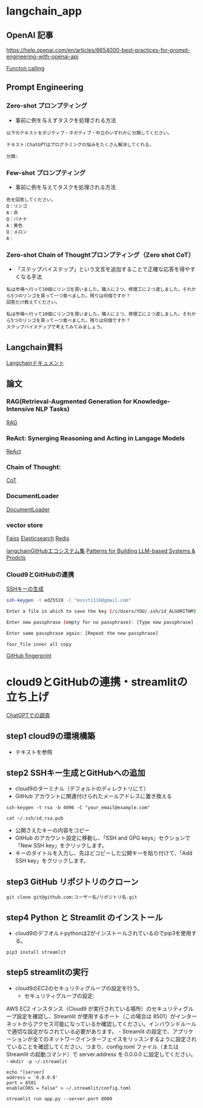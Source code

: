 # langchain_app

## OpenAI 記事

https://help.openai.com/en/articles/6654000-best-practices-for-prompt-engineering-with-openai-api

[Functon calling](https://platform.openai.com/docs/guides/gpt/function-calling)

## Prompt Engineering

### Zero-shot プロンプティング

- 事前に例を与えずタスクを処理される方法

```
以下のテキストをポジティブ・ネガティブ・中立のいずれかに分類してください。

テキスト:ChatGPTはプログラミングの悩みをたくさん解決してくれる。

分類:
```

### Few-shot プロンプティング

- 事前に例を与えてタスクを処理される方法

```
色を回答してください。
Q：リンゴ
A：赤
Q：バナナ
A：黄色
Q：メロン
A：
```

### Zero-shot Chain of Thoughtプロンプティング（Zero shot CoT）

- 「ステップバイステップ」という文言を追加することで正確な応答を得やすくなる手法

```
私は市場へ行って10個にリンゴを買いました。隣人に２つ、修理工に２つ渡しました。それから5つのリンゴを買って一つ食べました。残りは何個ですか？
回答だけ教えてください。
```

```
私は市場へ行って10個にリンゴを買いました。隣人に２つ、修理工に２つ渡しました。それから5つのリンゴを買って一つ食べました。残りは何個ですか？
ステップバイステップで考えてみてみましょう。
```

## Langchain資料

[Langchainドキュメント](https://python.langchain.com/docs/modules/)

## 論文

### RAG(Retrieval-Augmented Generation for Knowledge-Intensive NLP Tasks)

[RAG](https://arxiv.org/abs/2005.11401)

### ReAct: Synerging Reasoning and Acting in Langage Models

[ReAct](https://react-lm.github.io/)

### Chain of Thought:

[CoT](https://www.promptingguide.ai/jp/techniques/cot)

### DocumentLoader

[DocumentLoader](https://integrations.langchain.com/)

### vector store

[Faiss](https://faiss.ai/index.html)
[Elasticsearch](https://www.elastic.co/jp/elasticsearch/)
[Redis](https://redis.io/)


[langchainGitHubエコシステム集](https://github.com/kyrolabs/awesome-langchain)
[Patterns for Building LLM-based Systems & Prodcts](https://eugeneyan.com/writing/llm-patterns/)

### Cloud9とGitHubの連携

[SSHキーの生成](https://docs.github.com/ja/authentication/connecting-to-github-with-ssh/generating-a-new-ssh-key-and-adding-it-to-the-ssh-agent#generating-a-new-ssh-key)

```bash
ssh-keygen -t ed25519 -C "mssst1116@gmail.com"
```

```bash
Enter a file in which to save the key (/c/Users/YOU/.ssh/id_ALGORITHM):[Press enter]
```

```bash
Enter new passphrase (empty for no passphrase): [Type new passphrase]
```

```bash
Enter same passphrase again: [Repeat the new passphrase]
```

```github_Key(id_ed25519.pub)
four_file inner all copy
```

[GitHub fingerprint](https://docs.github.com/ja/authentication/keeping-your-account-and-data-secure/githubs-ssh-key-fingerprints)


# cloud9とGitHubの連携・streamlitの立ち上げ
[ChatGPTでの調査](https://chat.openai.com/c/0602ca1c-1a38-407b-a093-6296de63f083)

## step1 cloud9の環境構築
- テキストを参照

## step2 SSHキー生成とGitHubへの追加
- cloud9のターミナル（デフォルトのディレクトリにて）
- GitHub アカウントに関連付けられたメールアドレスに置き換える
```
ssh-keygen -t rsa -b 4096 -C "your_email@example.com"
```

```
cat ~/.ssh/id_rsa.pub
```
- 公開さえたキーの内容をコピー
- GitHub のアカウント設定に移動し、「SSH and GPG keys」セクションで「New SSH key」をクリックします。
- キーのタイトルを入力し、先ほどコピーした公開キーを貼り付けて、「Add SSH key」をクリックします。

## step3 GitHub リポジトリのクローン
```
git clone git@github.com:ユーザー名/リポジトリ名.git
```

## step4 Python と Streamlit のインストール

- cloud9のデフオルトpythonは2がインストールされているのでpip3を使用する。
```
pip3 install streamlit
```

## step5 streamlitの実行

- cloud9のEC2のセキュリティグループの設定を行う。
    - セキュリティグループの設定:

AWS EC2 インスタンス（Cloud9 が実行されている場所）のセキュリティグループ設定を確認し、Streamlit が使用するポート（この場合は 8501）がインターネットからアクセス可能になっているか確認してください。インバウンドルールで適切な設定がなされている必要があります。
    - Streamlit の設定で、アプリケーションが全てのネットワークインターフェイスをリッスンするように設定されていることを確認してください。つまり、config.toml ファイル（または Streamlit の起動コマンド）で server.address を 0.0.0.0 に設定してください。
    - ```mkdir -p ~/.streamlit```
```
echo "[server]
address = '0.0.0.0'
port = 8501
enableCORS = false" > ~/.streamlit/config.toml
```

```
streamlit run app.py --server.port 8080
```


